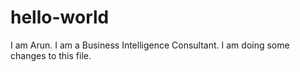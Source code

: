 # hello-world

I am Arun. I am a Business Intelligence Consultant.
I am doing some changes to this file.


